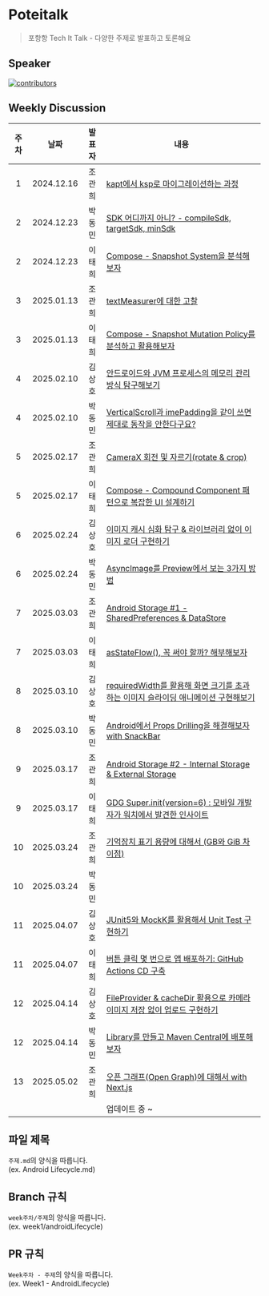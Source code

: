 # Poteitalk
> 포항항 Tech It Talk - 다양한 주제로 발표하고 토론해요

## Speaker

[![contributors](https://contrib.rocks/image?repo=Pohanghang-Compose/Poteitalk)](https://github.com/Pohanghang-Compose/Poteitalk/contributors)

## Weekly Discussion
| 주차 | 날짜 | 발표자 | 내용 |
  | :-------------: | :-------------: |:-:| ------------- |
| 1 | 2024.12.16 | 조관희 | [kapt에서 ksp로 마이그레이션하는 과정](https://atom-feet-3b2.notion.site/kapt-ksp-15a0bc1578e6809eaf5dced868711560?pvs=4) |
| 2 | 2024.12.23 | 박동민 | [SDK 어디까지 아니? - compileSdk, targetSdk, minSdk](https://naemamdaelo.tistory.com/entry/SDK-%EC%96%B4%EB%94%94%EA%B9%8C%EC%A7%80-%EC%95%84%EB%8B%88-compileSdk-targetSdk-minSdk) |
| 2 | 2024.12.23 | 이태희 | [Compose - Snapshot System을 분석해보자](https://haeti.palms.blog/compose-snapshot-system) |
| 3 | 2025.01.13 | 조관희 | [textMeasurer에 대한 고찰](https://velog.io/@kwan_hee/textMeasurer-%EC%97%90-%EB%8C%80%ED%95%9C-%EA%B3%A0%EC%B0%B0) |
| 3 | 2025.01.13 | 이태희 | [Compose - Snapshot Mutation Policy를 분석하고 활용해보자](https://haeti.palms.blog/snapshot-mutation-policy) |
| 4 | 2025.02.10 | 김상호 | [안드로이드와 JVM 프로세스의 메모리 관리 방식 탐구해보기](https://marchbreeze.notion.site/JVM-18bb6895dba9809b8018ff9b37890e2f) |
| 4 | 2025.02.10 | 박동민 | [VerticalScroll과 imePadding을 같이 쓰면 제대로 동작을 안한다구요?](https://naemamdaelo.tistory.com/entry/Android-Compose-Scroll%EA%B3%BC-imePadding%EC%9D%84-%EA%B0%99%EC%9D%B4-%EC%93%B0%EB%A9%B4-%EC%A0%9C%EB%8C%80%EB%A1%9C-%EB%8F%99%EC%9E%91%EC%9D%84-%EC%95%88%ED%95%9C%EB%8B%A4%EA%B5%AC%EC%9A%94) |
| 5 | 2025.02.17 | 조관희 | [CameraX 회전 및 자르기(rotate & crop)](https://velog.io/@kwan_hee/CameraX-%ED%9A%8C%EC%A0%84-%EB%B0%8F-%EC%9E%90%EB%A5%B4%EA%B8%B0rotate-crop) |
| 5 | 2025.02.17 | 이태희 | [Compose - Compound Component 패턴으로 복잡한 UI 설계하기](https://haeti.palms.blog/compose-compound-components) |
| 6 | 2025.02.24 | 김상호 | [이미지 캐시 심화 탐구 & 라이브러리 없이 이미지 로더 구현하기](https://marchbreeze.notion.site/135b6895dba980f99a44c3bf169b73c2) |
| 6 | 2025.02.24 | 박동민 | [AsyncImage를 Preview에서 보는 3가지 방법](https://naemamdaelo.tistory.com/entry/AsyncImage%EB%A5%BC-Preview%EC%97%90%EC%84%9C-%EB%B3%B4%EB%8A%94-3%EA%B0%80%EC%A7%80-%EB%B0%A9%EB%B2%95) |
| 7 | 2025.03.03 | 조관희 | [Android Storage #1 - SharedPreferences & DataStore](https://velog.io/@kwan_hee/Android-Storage-1-SharedPreferences-DataStore) |
| 7 | 2025.03.03 | 이태희 | [asStateFlow(), 꼭 써야 할까? 해부해보자](https://haeti.palms.blog/as-state-flow-deepdive) |
| 8 | 2025.03.10 | 김상호 | [requiredWidth를 활용해 화면 크기를 초과하는 이미지 슬라이딩 애니메이션 구현해보기](https://marchbreeze.notion.site/requiredWidth-1afb6895dba9805d960adf0aa958349b?pvs=4) |
| 8 | 2025.03.10 | 박동민 | [Android에서 Props Drilling을 해결해보자 with SnackBar](https://naemamdaelo.tistory.com/entry/Android%EC%97%90%EC%84%9C-Props-Drilling%EC%9D%84-%ED%95%B4%EA%B2%B0%ED%95%B4%EB%B3%B4%EC%9E%90-with-SnackBar) |
| 9 | 2025.03.17 | 조관희 | [Android Storage #2 - Internal Storage & External Storage](https://velog.io/@kwan_hee/Android-Storage-2-Internal-Storage-External-Storage) |
| 9 | 2025.03.17 | 이태희 | [GDG Super.init(version=6) : 모바일 개발자가 워치에서 발견한 인사이트](https://speakerdeck.com/haeti2/gdg-super-dot-init-version-equals-6-from-where-to-wear-mobail-gaebaljaga-weocieseo-balgyeonhan-insaiteu) |
| 10 | 2025.03.24 | 조관희 | [기억장치 표기 용량에 대해서 (GB와 GiB 차이점)](https://velog.io/@kwan_hee/%EA%B8%B0%EC%96%B5%EC%9E%A5%EC%B9%98-%ED%91%9C%EA%B8%B0-%EC%9A%A9%EB%9F%89%EC%97%90-%EB%8C%80%ED%95%B4%EC%84%9C-GB%EC%99%80-GiB-%EC%B0%A8%EC%9D%B4%EC%A0%90) |
| 10 | 2025.03.24 | 박동민 |  |
| 11 | 2025.04.07 | 김상호 | [JUnit5와 MockK를 활용해서 Unit Test 구현하기](https://github.com/Pohanghang-Compose/Poteitalk/pull/20) |
| 11 | 2025.04.07 | 이태희 | [버튼 클릭 몇 번으로 앱 배포하기: GitHub Actions CD 구축](https://haeti.palms.blog/github-actions-cd) |
| 12 | 2025.04.14 | 김상호 | [FileProvider & cacheDir 활용으로 카메라 이미지 저장 없이 업로드 구현하기](https://marchbreeze.notion.site/FileProvider-cacheDir-1c0b6895dba9807da89af397a3143fc9?pvs=4) |
| 12 | 2025.04.14 | 박동민 | [Library를 만들고 Maven Central에 배포해보자](https://naemamdaelo.tistory.com/entry/Library%EB%A5%BC-%EB%B0%B0%ED%8F%AC%ED%95%B4%EB%B3%B4%EC%9E%90-feat-Pebble) |
| 13 | 2025.05.02 | 조관희 | [오픈 그래프(Open Graph)에 대해서 with Next.js](https://velog.io/@kwan_hee/%EC%98%A4%ED%94%88-%EA%B7%B8%EB%9E%98%ED%94%84Open-Graph%EC%97%90-%EB%8C%80%ED%95%B4%EC%84%9C-with-Next.js) |
|  |  |   | 업데이트 중 ~ |

## 파일 제목

`주제.md`의 양식을 따릅니다.  
(ex.  Android Lifecycle.md)


## Branch 규칙

`week주차/주제`의 양식을 따릅니다.  
(ex. week1/androidLifecycle)

## PR 규칙

`Week주차 - 주제`의 양식을 따릅니다.  
(ex. Week1 - AndroidLifecycle)    
